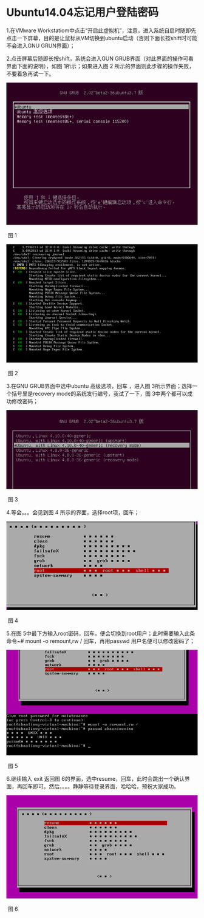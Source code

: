 # Ubuntu14.04忘记用户登陆密码

1.在VMware Workstatiom中点击“开启此虚拟机”，注意，进入系统自启时随即先点击一下屏幕，目的是让鼠标从VM切换到ubuntu启动（否则下面长按shift时可能不会进入GNU GRUN界面）；

2.点击屏幕后随即长按shift，系统会进入GUN GRUB界面（对此界面的操作可看界面下面的说明），如图 1所示；如果进入图 2 所示的界面则此步骤的操作失败，不要着急再试一下。

![img](Ubuntu14.04忘记了普通用户密码和root密码.assets/1293579-20171208122756109-542887828-16918425102433.png)

​                               图 1

![img](Ubuntu14.04忘记了普通用户密码和root密码.assets/1293579-20171208123210109-1176707332-16918425073021.png)

​                                        图 2

 3.在GNU GRUB界面中选中ubuntu 高级选项，回车 ，进入图 3所示界面；选择一个括号里是recovery mode的系统发行编号，我试了一下，图 3中两个都可以成功修改密码；

![img](Ubuntu14.04忘记了普通用户密码和root密码.assets/1293579-20171208130934984-1085955352-16918425145897.png)

​                             图 3 

4.等会。。。会见到图 4 所示的界面，选择root项，回车；

![img](Ubuntu14.04忘记了普通用户密码和root密码.assets/1293579-20171208131210218-1540034036-16918425126445.png)

​                              图 4

5.在图 5中最下方输入root密码，回车，便会切换到root用户；此时需要输入此条命令~# mount -o remount,rw /  回车，再用passwd 用户名便可以修改密码了；

![img](Ubuntu14.04忘记了普通用户密码和root密码.assets/1293579-20171208132042077-350632836-16918425169439.png)

​                                   图 5

6.继续输入 exit 返回图 6的界面，选中resume，回车，此时会跳出一个确认界面，再回车即可。然后。。。。静静等待登录界面，哈哈哈，预祝大家成功。

![img](Ubuntu14.04忘记了普通用户密码和root密码.assets/1293579-20171208132502327-103835744-169184252150311.png)

​                                图 6